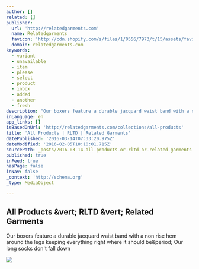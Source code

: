 ```yaml
---
author: []
related: []
publisher:
  url: 'http://relatedgarments.com'
  name: Relatedgarments
  favicon: 'http://cdn.shopify.com/s/files/1/0556/7973/t/15/assets/favicon.png?5244512266833406865'
  domain: relatedgarments.com
keywords:
  - variant
  - unavailable
  - item
  - please
  - select
  - product
  - inbox
  - added
  - another
  - fresh
description: "Our boxers feature a durable jacquard waist band with a non rise hem around the legs keeping everything right where it should be. Our long socks don't fall down"
inLanguage: en
app_links: []
isBasedOnUrl: 'http://relatedgarments.com/collections/all-products'
title: 'All Products | RLTD | Related Garments'
datePublished: '2016-03-14T07:33:20.975Z'
dateModified: '2016-02-05T10:10:01.715Z'
sourcePath: _posts/2016-03-14-all-products-or-rltd-or-related-garments.md
published: true
inFeed: true
hasPage: false
inNav: false
_context: 'http://schema.org'
_type: MediaObject

---
```

<article style=""><h1>All Products &amp;vert; RLTD &amp;vert; Related Garments</h1><p>Our boxers feature a durable jacquard waist band with a non rise hem around the legs keeping everything right where it should be&amp;period; Our long socks don't fall down</p><img src="http://cdn.shopify.com/s/files/1/0556/7973/products/The-Captain-Blue-and-White-Striped-Boxer-Briefs-and-Socks_large.jpeg?v=1453941430" /></article>